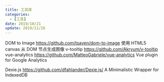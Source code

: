 ```yaml
---
title: 工具库
categories:
  - [工具]
date: 2019/10/21
update: 2019/11/26
---
```


DOM to Image https://github.com/tsayen/dom-to-image 使用 HTML5 canvas 从 DOM 节点生成图像
v-tooltip https://github.com/Akryum/v-tooltip
vue-analytics https://github.com/MatteoGabriele/vue-analytics Vue plugin for Google Analytics

Dexie.js https://github.com/dfahlander/Dexie.js/ A Minimalistic Wrapper for IndexedDB
